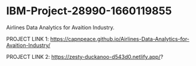 # IBM-Project-28990-1660119855
Airlines Data Analytics for Avaition Industry.


PROJECT LINK 1: https://capnpeace.github.io/Airlines-Data-Analytics-for-Avaition-Industry/

PROJECT LINK 2: https://zesty-duckanoo-d543d0.netlify.app/?

